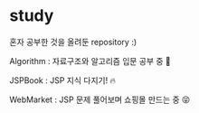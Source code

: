 # study
혼자 공부한 것을 올려둔 repository :)

Algorithm : 자료구조와 알고리즘 입문 공부 중 🙏

JSPBook : JSP 지식 다지기! 🔥

WebMarket : JSP 문제 풀어보며 쇼핑몰 만드는 중 😝

